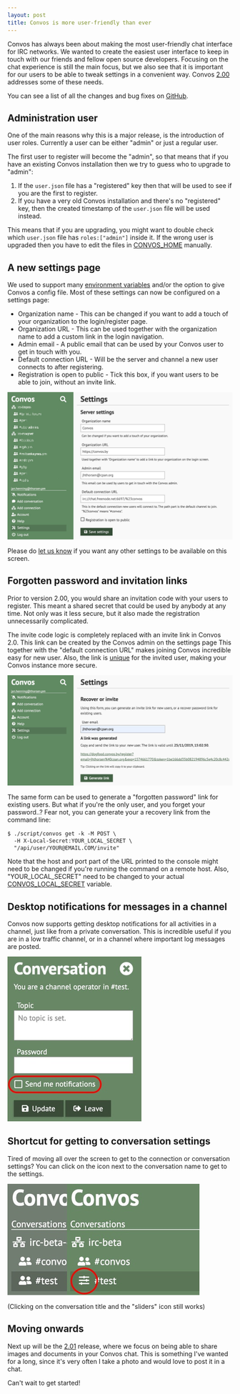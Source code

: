 ```yaml
---
layout: post
title: Convos is more user-friendly than ever
---
```


Convos has always been about making the most user-friendly chat interface for
IRC networks. We wanted to create the easiest user interface to keep in touch
with our friends and fellow open source developers. Focusing on the chat
experience is still the main focus, but we also see that it is important for
our users to be able to tweak settings in a convenient way. Convos
[2.00](https://github.com/Nordaaker/convos/blob/2.00/Changes#L3) addresses some
of these needs.

<!--more-->

You can see a list of all the changes and bug fixes on
[GitHub](https://github.com/Nordaaker/convos/blob/2.00/Changes#L3).

## Administration user

One of the main reasons why this is a major release, is the introduction of
user roles. Currently a user can be either "admin" or just a regular user.

The first user to register will become the "admin", so that means that if you
have an existing Convos installation then we try to guess who to upgrade to
"admin":

1. If the `user.json` file has a "registered" key then that will be used to
   see if you are the first to register.
2. If you have a very old Convos installation and there's no "registered" key,
   then the created timestamp of the `user.json` file will be used instead.

This means that if you are upgrading, you might want to double check which
`user.json` file has `roles:["admin"]` inside it. If the wrong user is upgraded
then you have to edit the files in [CONVOS_HOME](/doc/config.html) manually.

## A new settings page

We used to support many [environment variables](/doc/config.html) and/or the
option to give Convos a config file. Most of these settings can now be
configured on a settings page:

* Organization name - This can be changed if you want to add a touch of your
  organization to the login/register page.
* Organization URL - This can be used together with the organization name to
  add a custom link in the login navigation.
* Admin email - A public email that can be used by your Convos user to get in
  touch with you.
* Default connection URL - Will be the server and channel a new user connects
  to after registering.
* Registration is open to public - Tick this box, if you want users to be able
  to join, without an invite link.

<a href="/public/screenshots/2019-11-24-server-settings.jpg"><img src="/public/screenshots/2019-11-24-server-settings.jpg" alt="Picture of Convos server settings"></a>

Please do [let us know](https://github.com/Nordaaker/convos/issues) if you want
any other settings to be available on this screen.

## Forgotten password and invitation links

Prior to version 2.00, you would share an invitation code with your users to
register. This meant a shared secret that could be used by anybody at any time.
Not only was it less secure, but it also made the registration unnecessarily
complicated.

The invite code logic is completely replaced with an invite link in Convos 2.0.
This link can be created by the Convos admin on the settings page This together
with the "default connection URL" makes joining Convos incredible easy for new
user. Also, the link is
[unique](https://github.com/Nordaaker/convos/blob/2.00/t/web-register-invite-only.t)
for the invited user, making your Convos instance more secure.

<a href="/public/screenshots/2019-11-24-invite-link.jpg"><img src="/public/screenshots/2019-11-24-invite-link.jpg" alt="Picture of Convos invite and recover link"></a>

The same form can be used to generate a "forgotten password" link for existing
users. But what if you're the only user, and you forget your password..? Fear
not, you can generate your a recovery link from the command line:

```
$ ./script/convos get -k -M POST \
  -H X-Local-Secret:YOUR_LOCAL_SECRET \
  "/api/user/YOUR@EMAIL.COM/invite"
```

Note that the host and port part of the URL printed to the console might need
to be changed if you're running the command on a remote host. Also,
"YOUR_LOCAL_SECRET" need to be changed to your actual
[CONVOS_LOCAL_SECRET](/doc/config.html) variable.

## Desktop notifications for messages in a channel

Convos now supports getting desktop notifications for all activities in a
channel, just like from a private conversation. This is incredible useful if
you are in a low traffic channel, or in a channel where important log messages
are posted.

<a href="/public/screenshots/2019-11-24-channel-desktop-notifications.jpg"><img src="/public/screenshots/2019-11-24-channel-desktop-notifications.jpg" alt="Picture of channel settings for desktop notifications"></a>

## Shortcut for getting to conversation settings

Tired of moving all over the screen to get to the connection or conversation
settings? You can click on the icon next to the conversation name to get to
the settings.

<a href="/public/screenshots/2019-11-24-settings-shortcut.jpg"><img src="/public/screenshots/2019-11-24-settings-shortcut.jpg" alt="Picture of Convos settings shortcut"></a>

(Clicking on the conversation title and the "sliders" icon still works)

## Moving onwards

Next up will be the [2.01](https://github.com/Nordaaker/convos/milestone/12)
release, where we focus on being able to share images and documents in your
Convos chat. This is something I've wanted for a long, since it's very often
I take a photo and would love to post it in a chat.

Can't wait to get started!
